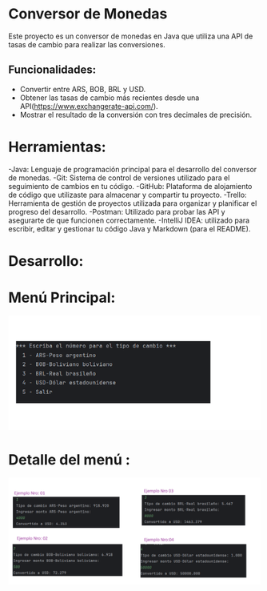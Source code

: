 # Conversor de Monedas

Este proyecto es un conversor de monedas en Java que utiliza una API de tasas de cambio para realizar las conversiones.


## Funcionalidades:

- Convertir entre ARS, BOB, BRL y USD.
- Obtener las tasas de cambio más recientes desde una API(https://www.exchangerate-api.com/).
- Mostrar el resultado de la conversión con tres decimales de precisión.

# Herramientas:

-Java: Lenguaje de programación principal para el desarrollo del conversor de monedas.
-Git: Sistema de control de versiones utilizado para el seguimiento de cambios en tu código.
-GitHub: Plataforma de alojamiento de código que utilizaste para almacenar y compartir tu proyecto.
-Trello: Herramienta de gestión de proyectos utilizada para organizar y planificar el progreso del desarrollo.
-Postman: Utilizado para probar las API y asegurarte de que funcionen correctamente.
-IntelliJ IDEA: utilizado para escribir, editar y gestionar tu código Java y Markdown (para el README).


# Desarrollo:

# Menú Principal:
![Menú Principal](src/Img/Menu.png)

# Detalle del menú :
![Menú Principal](src/Img/DetalleDelTipoDeCambio.png)


